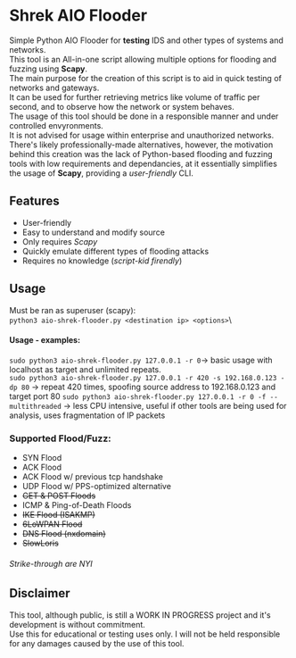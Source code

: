 # Shrek AIO Flooder
Simple Python AIO Flooder for **testing** IDS and other types of systems and networks.\
This tool is an All-in-one script allowing multiple options for flooding and fuzzing using **Scapy**.\
The main purpose for the creation of this script is to aid in quick testing of networks and gateways.\
It can be used for further retrieving metrics like volume of traffic per second, and to observe how the network or system behaves.\
The usage of this tool should be done in a responsible manner and under controlled envyronments.\
It is not advised for usage within enterprise and unauthorized networks. There's likely professionally-made alternatives, however, the motivation behind this creation was the lack of Python-based flooding and fuzzing tools with low requirements and dependancies, at it essentially simplifies the usage of **Scapy**, providing a _user-friendly_ CLI.

## Features
* User-friendly
* Easy to understand and modify source
* Only requires _Scapy_
* Quickly emulate different types of flooding attacks
* Requires no knowledge (_script-kid firendly_)

## Usage
Must be ran as superuser (scapy):\
`python3 aio-shrek-flooder.py <destination ip> <options>`\

#### Usage - examples:
`sudo python3 aio-shrek-flooder.py 127.0.0.1 -r 0`-> basic usage with localhost as target and unlimited repeats.\
`sudo python3 aio-shrek-flooder.py 127.0.0.1 -r 420 -s 192.168.0.123 -dp 80` -> repeat 420 times, spoofing source address to 192.168.0.123 and target port 80
`sudo python3 aio-shrek-flooder.py 127.0.0.1 -r 0 -f --multithreaded` -> less CPU intensive, useful if other tools are being used for analysis, uses fragmentation of IP packets

### Supported Flood/Fuzz:
* SYN Flood
* ACK Flood
* ACK Flood w/ previous tcp handshake
* UDP Flood w/ PPS-optimized alternative
* ~~GET & POST Floods~~
* ICMP & Ping-of-Death Floods
* ~~IKE Flood (ISAKMP)~~
* ~~6LoWPAN Flood~~
* ~~DNS   Flood (nxdomain)~~
* ~~SlowLoris~~
###### Strike-through are NYI


## Disclaimer
This tool, although public, is still a WORK IN PROGRESS project and it's development is without commitment.\
Use this for educational or testing uses only. I will not be held responsible for any damages caused by the use of this tool.

